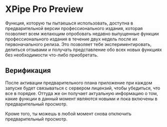 # XPipe Pro Preview

Функция, которую ты пытаешься использовать, доступна в предварительной версии профессионального издания, которая позволяет всем желающим опробовать недавно выпущенные функции профессионального издания в течение двух недель после их первоначального релиза. Это позволяет тебе экспериментировать, делиться отзывами и получать представление обо всех новых функциях без необходимости что-либо приобретать.

## Верификация

После активации предварительного плана приложение при каждом запуске будет связываться с сервером лицензий, чтобы убедиться, что все в порядке. Оттуда же он получает актуальную информацию о том, какие функции в данный момент являются новыми и пока включены в предварительный просмотр.

Кроме того, ты можешь в любой момент снова отключить предварительный просмотр.
